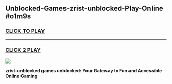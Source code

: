 
## Unblocked-Games-zrist-unblocked-Play-Online #o1m9s
<h3>
<a href="https://news.freeplayer.one?title=zrist-unblocked&ref=3">CLICK TO PLAY</a></h3>
<hr>

<h3>
<a href="https://news.freeplayer.one?title=zrist-unblocked&ref=3">CLICK 2 PLAY</a>
  
</h3>

<a href="https://news.freeplayer.one?title=zrist-unblocked&ref=3"><img src="https://clearcache.store/games.png"></a>


**zrist-unblocked games unblocked: Your Gateway to Fun and Accessible Online Gaming**
